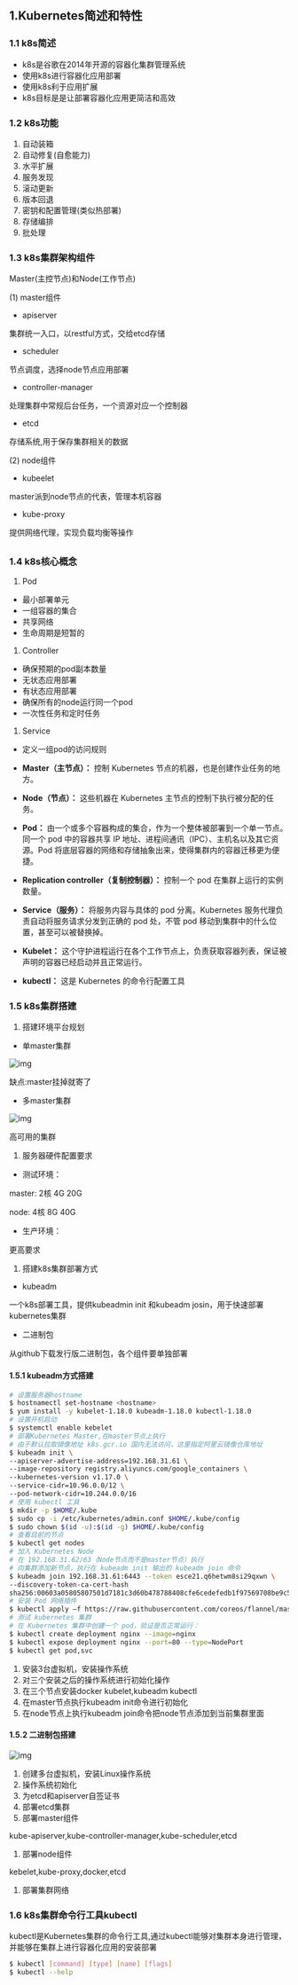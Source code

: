 ## 1.Kubernetes简述和特性

### 1.1 k8s简述

- k8s是谷歌在2014年开源的容器化集群管理系统
- 使用k8s进行容器化应用部署
- 使用k8s利于应用扩展
- k8s目标是是让部署容器化应用更简洁和高效



### 1.2 k8s功能

1. 自动装箱
2. 自动修复(自愈能力)
3. 水平扩展
4. 服务发现
5. 滚动更新
6. 版本回退
7. 密钥和配置管理(类似热部署)
8. 存储编排
9. 批处理

### 1.3 k8s集群架构组件

Master(主控节点)和Node(工作节点)

(1) master组件

- apiserver

集群统一入口，以restful方式，交给etcd存储

- scheduler

节点调度，选择node节点应用部署

- controller-manager

处理集群中常规后台任务，一个资源对应一个控制器

- etcd

存储系统,用于保存集群相关的数据

(2) node组件

- kubeelet

master派到node节点的代表，管理本机容器

- kube-proxy

提供网络代理，实现负载均衡等操作

## 

### 1.4 k8s核心概念

1. Pod

- 最小部署单元
- 一组容器的集合
- 共享网络
- 生命周期是短暂的

1. Controller

- 确保预期的pod副本数量
- 无状态应用部署
- 有状态应用部署
- 确保所有的node运行同一个pod
- 一次性任务和定时任务

1. Service

- 定义一组pod的访问规则



- **Master（主节点）：** 控制 Kubernetes 节点的机器，也是创建作业任务的地方。
- **Node（节点）：** 这些机器在 Kubernetes 主节点的控制下执行被分配的任务。
- **Pod：** 由一个或多个容器构成的集合，作为一个整体被部署到一个单一节点。同一个 pod 中的容器共享 IP 地址、进程间通讯（IPC）、主机名以及其它资源。Pod 将底层容器的网络和存储抽象出来，使得集群内的容器迁移更为便捷。
- **Replication controller（复制控制器）：** 控制一个 pod 在集群上运行的实例数量。
- **Service（服务）：** 将服务内容与具体的 pod 分离。Kubernetes 服务代理负责自动将服务请求分发到正确的 pod 处，不管 pod 移动到集群中的什么位置，甚至可以被替换掉。
- **Kubelet：** 这个守护进程运行在各个工作节点上，负责获取容器列表，保证被声明的容器已经启动并且正常运行。
- **kubectl：** 这是 Kubernetes 的命令行配置工具



### 1.5 k8s集群搭建

1. 搭建环境平台规划

- 单master集群

![img](./k8s.assets/1690116032765-7e864076-ecab-4f3a-a863-4a31318be558.png)

缺点:master挂掉就寄了

- 多master集群

![img](./k8s.assets/1690116111043-7fa6e742-7d8d-42ec-b6a4-6d3a59250d7a.png)

高可用的集群

1. 服务器硬件配置要求

- 测试环境：

master: 2核 4G 20G

node: 4核 8G 40G

- 生产环境：

更高要求

1. 搭建k8s集群部署方式

- kubeadm

一个k8s部署工具，提供kubeadmin init 和kubeadm josin，用于快速部署kubernetes集群

- 二进制包

从github下载发行版二进制包，各个组件要单独部署



#### 1.5.1 kubeadm方式搭建

```bash
# 设置服务器hostname
$ hostnamectl set-hostname <hostname>
$ yum install -y kubelet-1.18.0 kubeadm-1.18.0 kubectl-1.18.0
# 设置开机启动
$ systemctl enable kebelet
# 部署Kubernetes Master,在master节点上执行
# 由于默认拉取镜像地址 k8s.gcr.io 国内无法访问，这里指定阿里云镜像仓库地址
$ kubeadm init \
--apiserver-advertise-address=192.168.31.61 \
--image-repository registry.aliyuncs.com/google_containers \
--kubernetes-version v1.17.0 \
--service-cidr=10.96.0.0/12 \
--pod-network-cidr=10.244.0.0/16
# 使用 kubectl 工具
$ mkdir -p $HOME/.kube
$ sudo cp -i /etc/kubernetes/admin.conf $HOME/.kube/config
$ sudo chown $(id -u):$(id -g) $HOME/.kube/config
# 查看目前的节点
$ kubectl get nodes
# 加入 Kubernetes Node
# 在 192.168.31.62/63（Node节点而不是master节点）执行
# 向集群添加新节点，执行在 kubeadm init 输出的 kubeadm join 命令
$ kubeadm join 192.168.31.61:6443 --token esce21.q6hetwm8si29qxwn \
--discovery-token-ca-cert-hash
sha256:00603a05805807501d7181c3d60b478788408cfe6cedefedb1f97569708be9c5
# 安装 Pod 网络插件
$ kubectl apply –f https://raw.githubusercontent.com/coreos/flannel/master/Documentation/kube-flannel.yml
# 测试 kubernetes 集群
# 在 Kubernetes 集群中创建一个 pod，验证是否正常运行：
$ kubectl create deployment nginx --image=nginx
$ kubectl expose deployment nginx --port=80 --type=NodePort
$ kubectl get pod,svc
```



1. 安装3台虚拟机，安装操作系统
2. 对三个安装之后的操作系统进行初始化操作
3. 在三个节点安装docker kubelet,kubeadm kubectl
4. 在master节点执行kubeadm init命令进行初始化
5. 在node节点上执行kubeadm join命令把node节点添加到当前集群里面



#### 1.5.2 二进制包搭建

![img](./k8s.assets/1690270222280-22955cfc-68fa-47e9-b935-2b34ba6d3b16.png)



1. 创建多台虚拟机，安装Linux操作系统
2. 操作系统初始化
3. 为etcd和apiserver自签证书
4. 部署etcd集群
5. 部署master组件

kube-apiserver,kube-controller-manager,kube-scheduler,etcd

1. 部署node组件

kebelet,kube-proxy,docker,etcd

1. 部署集群网络



### 1.6 k8s集群命令行工具kubectl

kubectl是Kubernetes集群的命令行工具,通过kubectl能够对集群本身进行管理，并能够在集群上进行容器化应用的安装部署

```bash
$ kubectl [command] [type] [name] [flags]
$ kubectl --help
```